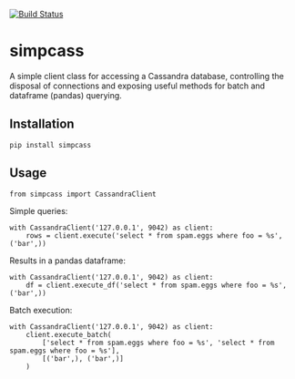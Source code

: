 [![Build Status](https://travis-ci.org/andykuszyk/simpcass.svg?branch=master)](https://travis-ci.org/andykuszyk/simpcass)

# simpcass
A simple client class for accessing a Cassandra database, controlling
the disposal of connections and exposing useful methods for batch
and dataframe (pandas) querying.

## Installation
`pip install simpcass`

## Usage

```
from simpcass import CassandraClient
```

Simple queries:
```
with CassandraClient('127.0.0.1', 9042) as client:
    rows = client.execute('select * from spam.eggs where foo = %s', ('bar',))
```

Results in a pandas dataframe:
```
with CassandraClient('127.0.0.1', 9042) as client:
    df = client.execute_df('select * from spam.eggs where foo = %s', ('bar',))
```

Batch execution:
```
with CassandraClient('127.0.0.1', 9042) as client:
    client.execute_batch(
        ['select * from spam.eggs where foo = %s', 'select * from spam.eggs where foo = %s'],
        [('bar',), ('bar',)]
    )
```
